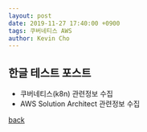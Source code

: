 ```yaml
---
layout: post
date: 2019-11-27 17:40:00 +0900
tags: 쿠버네티스 AWS
author: Kevin Cho
---
```


## 한글 테스트 포스트

- 쿠버네티스(k8n) 관련정보 수집
- AWS Solution Architect 관련정보 수집


[back](./)
